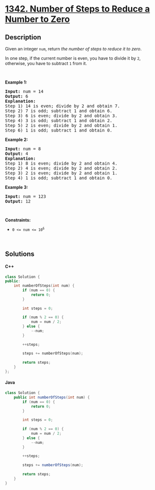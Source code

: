# [1342. Number of Steps to Reduce a Number to Zero](https://leetcode.com/problems/number-of-steps-to-reduce-a-number-to-zero)

## Description

<p>Given an integer <code>num</code>, return <em>the number of steps to reduce it to zero</em>.</p>

<p>In one step, if the current number is even, you have to divide it by <code>2</code>, otherwise, you have to subtract <code>1</code> from it.</p>

<p>&nbsp;</p>
<p><strong class="example">Example 1:</strong></p>

<pre>
<strong>Input:</strong> num = 14
<strong>Output:</strong> 6
<strong>Explanation:</strong>&nbsp;
Step 1) 14 is even; divide by 2 and obtain 7.&nbsp;
Step 2) 7 is odd; subtract 1 and obtain 6.
Step 3) 6 is even; divide by 2 and obtain 3.&nbsp;
Step 4) 3 is odd; subtract 1 and obtain 2.&nbsp;
Step 5) 2 is even; divide by 2 and obtain 1.&nbsp;
Step 6) 1 is odd; subtract 1 and obtain 0.
</pre>

<p><strong class="example">Example 2:</strong></p>

<pre>
<strong>Input:</strong> num = 8
<strong>Output:</strong> 4
<strong>Explanation:</strong>&nbsp;
Step 1) 8 is even; divide by 2 and obtain 4.&nbsp;
Step 2) 4 is even; divide by 2 and obtain 2.&nbsp;
Step 3) 2 is even; divide by 2 and obtain 1.&nbsp;
Step 4) 1 is odd; subtract 1 and obtain 0.
</pre>

<p><strong class="example">Example 3:</strong></p>

<pre>
<strong>Input:</strong> num = 123
<strong>Output:</strong> 12
</pre>

<p>&nbsp;</p>
<p><strong>Constraints:</strong></p>

<ul>
    <li><code>0 &lt;= num &lt;= 10<sup>6</sup></code></li>
</ul>
<p>&nbsp;</p>

## Solutions

<!-- tabs:start -->

#### C++

```cpp
class Solution {
public:
    int numberOfSteps(int num) {
        if (num == 0) {
            return 0;
        }
        
        int steps = 0;
        
        if (num % 2 == 0) {
            num = num / 2;
        } else {
            --num;
        }
        
        ++steps;
        
        steps += numberOfSteps(num);
        
        return steps;
    }
};
```

#### Java

```java
class Solution {
    public int numberOfSteps(int num) {
        if (num == 0) {
            return 0;
        }
        
        int steps = 0;
        
        if (num % 2 == 0) {
            num = num / 2;
        } else {
            --num;
        }
        
        ++steps;
        
        steps += numberOfSteps(num);
        
        return steps;
    }
}
```

<!-- tabs:end -->
